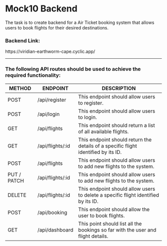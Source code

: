 <h1>Mock10 Backend</h1>
The task is to create backend for a Air Ticket booking system that allows users to book flights for their desired destinations.
<br/>
<h3>Backend Link:</h3>https://viridian-earthworm-cape.cyclic.app/
<hr/>
<h3>The following API routes should be used to achieve the required functionality:</h3>

| METHOD | 	ENDPOINT | DESCRIPTION |
| --------------- | --------------- | --------------- |
| POST | /api/register | This endpoint should allow users to register. |
| POST | /api/login | This endpoint should allow users to login. |
| GET | /api/flights | This endpoint should return a list of all available flights. |
| GET | /api/flights/:id | This endpoint should return the details of a specific flight identified by its ID. |
| POST | /api/flights | This endpoint should allow users to add new flights to the system. |
| PUT / PATCH | /api/flights/:id | This endpoint should allow users to add new flights to the system. |
| DELETE | /api/flights/:id | This endpoint should allow users to delete a specific flight identified by its ID. |
| POST | /api/booking | This endpoint should allow the user to book flights. |
| GET | /api/dashboard | This point should list all the bookings so far with the user and flight details. |
